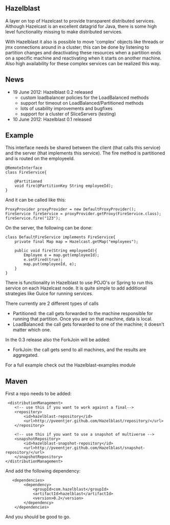 Hazelblast
-------------------------
A layer on top of Hazelcast to provide transparent distributed services. Although Hazelcast is an excellent datagrid
for Java, there is some high level functionality missing to make distributed services.

With Hazelblast it also is possible to move 'complex' objects like threads or jmx connections around in a cluster;
this can be done by listening to partition changes and deactivating these resources when a partition ends on a specific
 machine and reactivating when it starts on another machine. Also high availability for these complex services can
 be realized this way.

News
-------------------------
* 19 June 2012: Hazelblast 0.2 released
    - custom loadbalancer policies for the LoadBalanced methods
    - support for timeout on LoadBalanced/Partitioned methods
    - lots of usability improvements and bugfixes
    - support for a cluster of SliceServers (testing)
* 10 June 2012: Hazelblast 0.1 released

Example
-------------------------
This interface needs be shared between the client (that calls this service) and the server (that implements
this service). The fire method is partitioned and is routed on the employeeId.

    @RemoteInterface
    class FireService{

        @Partitioned
        void fire(@PartitionKey String employeeId);
    }

And it can be called like this:

    ProxyProvider proxyProvider = new DefaultProxyProvider();
    FireService fireService = proxyProvider.getProxy(FireService.class);
    fireService.fire("123");

On the server, the following can be done:

    class DefaultFireService implements FireService{
        private final Map map = Hazelcast.getMap("employees");

        public void fire(String employeeId){
            Employee e = map.get(employeeId);
            e.setFired(true);
            map.put(employeeId, e);
        }
    }

There is functionality in Hazelblast to use POJO's or Spring to run this service on each Hazelcast node. It
is quite simple to add additional strategies like Guice for running services.

There currently are 2 different types of calls

* Partitioned: the call gets forwarded to the machine responsible for running that partition. Once you are
on that machine, data is local.
* LoadBalanced: the call gets forwarded to one of the machine; it doesn't matter which one.

In the 0.3 release also the ForkJoin will be added:
* ForkJoin: the call gets send to all machines, and the results are aggregated.

For a full example check out the Hazelblast-examples module

Maven
-------------------------
First a repo needs to be added:

     <distributionManagement>
        <!-- use this if you want to work against a final-->
        <repository>
            <id>hazelblast-repository</id>
            <url>http://pveentjer.github.com/Hazelblast/repository/</url>
        </repository>

        <!-- use this if you want to use a snapshot of multiverse -->
        <snapshotRepository>
            <id>hazelblast-snapshot-repository</id>
            <url>http://pveentjer.github.com/Hazelblast/snapshot-repository/</url>
        </snapshotRepository>
    </distributionManagement>


And add the following dependency:

       <dependencies>
            <dependency>
                <groupId>com.hazelblast</groupId>
                <artifactId>hazelblast</artifactId>
                <version>0.2</version>
            </dependency>
        </dependencies>

And you should be good to go.